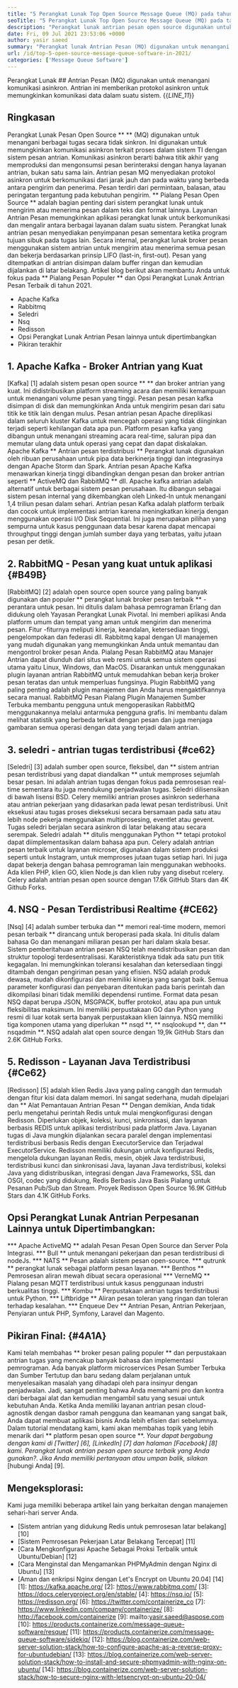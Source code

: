 ```yaml
---
title: "5 Perangkat Lunak Top Open Source Message Queue (MQ) pada tahun 2021" 
seoTitle: "5 Perangkat Lunak Top Open Source Message Queue (MQ) pada tahun 2021" 
description: "Perangkat lunak antrian pesan open source digunakan untuk menangani berbagai tugas secara tidak sinkron. Artikel ini adalah tentang 5 perangkat lunak antrian pesan open-source teratas." 
date: Fri, 09 Jul 2021 23:53:06 +0000
author: yasir saeed
summary: "Perangkat lunak Antrian Pesan (MQ) digunakan untuk menangani komunikasi asinkron. Antrian ini memberikan protokol asinkron untuk memungkinkan komunikasi data dalam suatu sistem." 
url: /id/top-5-open-source-message-queue-software-in-2021/
categories: ['Message Queue Software']
---
```


Perangkat Lunak ## Antrian Pesan (MQ) digunakan untuk menangani komunikasi asinkron. Antrian ini memberikan protokol asinkron untuk memungkinkan komunikasi data dalam suatu sistem.
{{_LINE_11_}}

## **Ringkasan**
Perangkat Lunak Pesan Open Source ** ** (MQ) digunakan untuk menangani berbagai tugas secara tidak sinkron. Ini digunakan untuk memungkinkan komunikasi asinkron terkait proses dalam sistem TI dengan sistem pesan antrian. Komunikasi asinkron berarti bahwa titik akhir yang memproduksi dan mengonsumsi pesan berinteraksi dengan hanya layanan antrian, bukan satu sama lain. Antrian pesan MQ menyediakan protokol asinkron untuk berkomunikasi dari jarak jauh dan pada waktu yang berbeda antara pengirim dan penerima. Pesan terdiri dari permintaan, balasan, atau peringatan tergantung pada kebutuhan pengirim.
** Pialang Pesan Open Source ** adalah bagian penting dari sistem perangkat lunak untuk mengirim atau menerima pesan dalam teks dan format lainnya. Layanan Antrian Pesan memungkinkan aplikasi perangkat lunak untuk berkomunikasi dan mengalir antara berbagai layanan dalam suatu sistem. Perangkat lunak antrian pesan menyediakan penyimpanan pesan sementara ketika program tujuan sibuk pada tugas lain. Secara internal, perangkat lunak broker pesan menggunakan sistem antrian untuk mengirim atau menerima semua pesan dan bekerja berdasarkan prinsip LIFO (last-in, first-out). Pesan yang ditempatkan di antrian disimpan dalam buffer ringan dan kemudian dijalankan di latar belakang.
Artikel blog berikut akan membantu Anda untuk fokus pada ** Pialang Pesan Populer ** dan Opsi Perangkat Lunak Antrian Pesan Terbaik di tahun 2021.
  * Apache Kafka
  * Rabbitmq
  * Seledri
  * Nsq
  * Redisson
  * Opsi Perangkat Lunak Antrian Pesan lainnya untuk dipertimbangkan
  * Pikiran terakhir

## 1. Apache Kafka - Broker Antrian yang Kuat
[Kafka] [1] adalah sistem pesan open source ** ** dan broker antrian yang kuat. Ini didistribusikan platform streaming acara dan memiliki kemampuan untuk menangani volume pesan yang tinggi. Pesan pesan pesan kafka disimpan di disk dan memungkinkan Anda untuk mengirim pesan dari satu titik ke titik lain dengan mulus. Pesan antrian pesan Apache direplikasi dalam seluruh kluster Kafka untuk mencegah operasi yang tidak diinginkan terjadi seperti kehilangan data apa pun. Platform pesan kafka yang dibangun untuk menangani streaming acara real-time, saluran pipa dan memutar ulang data untuk operasi yang cepat dan dapat diskalakan.
Apache Kafka ** Antrian pesan terdistribusi ** Perangkat lunak digunakan oleh ribuan perusahaan untuk pipa data berkinerja tinggi dan integrasinya dengan Apache Storm dan Spark. Antrian pesan Apache Kafka menawarkan kinerja tinggi dibandingkan dengan pesan dan broker antrian seperti ** ActiveMQ dan RabbitMQ ** dll. Apache kafka antrian adalah alternatif untuk berbagai sistem pesan perusahaan. Itu dibangun sebagai sistem pesan internal yang dikembangkan oleh Linked-In untuk menangani 1,4 triliun pesan dalam sehari. Antrian pesan Kafka adalah platform terbaik dan cocok untuk implementasi antrian karena meningkatkan kinerja dengan menggunakan operasi I/O Disk Sequential. Ini juga merupakan pilihan yang sempurna untuk kasus penggunaan data besar karena dapat mencapai throughput tinggi dengan jumlah sumber daya yang terbatas, yaitu jutaan pesan per detik.

## 2. RabbitMQ - Pesan yang kuat untuk aplikasi {#B49B}
[RabbitMQ] [2] adalah open source open source yang paling banyak digunakan dan populer ** perangkat lunak broker pesan terbaik ** - perantara untuk pesan. Ini ditulis dalam bahasa pemrograman Erlang dan didukung oleh Yayasan Perangkat Lunak Pivotal. Ini memberi aplikasi Anda platform umum dan tempat yang aman untuk mengirim dan menerima pesan. Fitur -fiturnya meliputi kinerja, keandalan, ketersediaan tinggi, pengelompokan dan federasi dll. Rabbitmq kapal dengan UI manajemen yang mudah digunakan yang memungkinkan Anda untuk memantau dan mengontrol broker pesan Anda.
Pialang Pesan RabbitMQ atau Manajer Antrian dapat diunduh dari situs web resmi untuk semua sistem operasi utama yaitu Linux, Windows, dan MacOS. Disarankan untuk menggunakan plugin layanan antrian RabbitMQ untuk memudahkan beban kerja broker pesan teratas dan untuk memperluas fungsinya. Plugin RabbitMQ yang paling penting adalah plugin manajemen dan Anda harus mengaktifkannya secara manual. RabbitMQ Pesan Pialang Plugin Manajemen Sumber Terbuka membantu pengguna untuk mengoperasikan RabbitMQ menggunakannya melalui antarmuka pengguna grafis. Ini membantu dalam melihat statistik yang berbeda terkait dengan pesan dan juga menjaga gambaran semua operasi dengan data yang terjadi dalam antrian.

## 3. seledri - antrian tugas terdistribusi {#ce62}
[Seledri] [3] adalah sumber open source, fleksibel, dan ** sistem antrian pesan terdistribusi yang dapat diandalkan ** untuk memproses sejumlah besar pesan. Ini adalah antrian tugas dengan fokus pada pemrosesan real-time sementara itu juga mendukung penjadwalan tugas. Seledri dilisensikan di bawah lisensi BSD. Celery memiliki antrian proses asinkron sederhana atau antrian pekerjaan yang didasarkan pada lewat pesan terdistribusi. Unit eksekusi atau tugas proses dieksekusi secara bersamaan pada satu atau lebih node pekerja menggunakan multiprosesing, eventlet atau gevent. Tugas seledri berjalan secara asinkron di latar belakang atau secara serempak.
Seledri adalah ** ditulis menggunakan Python ** tetapi protokol dapat diimplementasikan dalam bahasa apa pun. Celery adalah antrian pesan terbaik untuk layanan microser, digunakan dalam sistem produksi seperti untuk Instagram, untuk memproses jutaan tugas setiap hari. Ini juga dapat bekerja dengan bahasa pemrograman lain menggunakan webhooks. Ada klien PHP, klien GO, klien Node.js dan klien ruby ​​yang disebut rcelery. Celery adalah antrian pesan open source dengan 17.6k GitHub Stars dan 4K Github Forks.

## 4. NSQ - Pesan Terdistribusi Realtime {#CE62}
[Nsq] [4] adalah sumber terbuka dan ** memori real-time modern, memori pesan terbaik ** dirancang untuk beroperasi pada skala. Ini ditulis dalam bahasa Go dan menangani miliaran pesan per hari dalam skala besar. Sistem pemberitahuan antrian pesan NSQ telah mendistribusikan pesan dan struktur topologi terdesentralisasi. Karakteristiknya tidak ada satu pun titik kegagalan. Ini memungkinkan toleransi kesalahan dan ketersediaan tinggi ditambah dengan pengiriman pesan yang efisien.
NSQ adalah produk dewasa, mudah dikonfigurasi dan memiliki kinerja yang sangat baik. Semua parameter konfigurasi dan penyebaran ditentukan pada baris perintah dan dikompilasi binari tidak memiliki dependensi runtime. Format data pesan NSQ dapat berupa JSON, MSGPACK, buffer protokol, atau apa pun untuk fleksibilitas maksimum. Ini memiliki perpustakaan GO dan Python yang resmi di luar kotak serta banyak perpustakaan klien lainnya. NSQ memiliki tiga komponen utama yang diperlukan ** nsqd **, ** nsqlookupd **, dan ** nsqadmin **. NSQ adalah alat open source dengan 19,9k GitHub Stars dan 2.6K GitHub Forks.

## 5. Redisson - Layanan Java Terdistribusi {#Ce62}
[Redisson] [5] adalah klien Redis Java yang paling canggih dan termudah dengan fitur kisi data dalam memori. Ini sangat sederhana, mudah dipelajari dan ** Alat Pemantauan Antrian Pesan ** Dengan demikian, Anda tidak perlu mengetahui perintah Redis untuk mulai mengkonfigurasi dengan Redisson. Diperlukan objek, koleksi, kunci, sinkronisasi, dan layanan berbasis REDIS untuk aplikasi terdistribusi pada platform Java. Layanan tugas di Java mungkin dijalankan secara paralel dengan implementasi terdistribusi berbasis Redis dengan ExecutorService dan Terjadwal ExecutorService.
Redisson memiliki dukungan untuk konfigurasi Redis, mengelola dukungan layanan Redis, mesin, objek Java terdistribusi, terdistribusi kunci dan sinkronisasi Java, layanan Java terdistribusi, koleksi Java yang didistribusikan, integrasi dengan Java Frameworks, SSL dan OSGI, codec yang didukung, Redis Berbasis Java Basis Pialang untuk Pesanan Pub/Sub dan Stream. Proyek Redisson Open Source 16.9K GitHub Stars dan 4.1K GitHub Forks.

## Opsi Perangkat Lunak Antrian Perpesanan Lainnya untuk Dipertimbangkan:
  *** Apache ActiveMQ ** adalah Pesan Pesan Open Source dan Server Pola Integrasi.
  *** Bull ** untuk menangani pekerjaan dan pesan terdistribusi di nodeJs.
  *** NATS ** Pesan adalah sistem pesan open-source.
  *** qutrunk ** perangkat lunak sebagai platform pesan layanan.
  *** Benthos ** Pemrosesan aliran mewah dibuat secara operasional
  *** VerneMQ ** Pialang pesan MQTT terdistribusi untuk kasus penggunaan industri berkualitas tinggi.
  *** Kombu ** Perpustakaan antrian tugas terdistribusi untuk Python.
  *** Liftbridge ** Aliran pesan toleran yang ringan dan toleran terhadap kesalahan.
  *** Enqueue Dev ** Antrian Pesan, Antrian Pekerjaan, Penyiaran untuk PHP, Symfony, Laravel dan Magento.

## Pikiran Final: {#4A1A}
Kami telah membahas ** broker pesan paling populer ** dan perpustakaan antrian tugas yang mencakup banyak bahasa dan implementasi pemrograman. Ada banyak platform microservices Pesan Sumber Terbuka dan Sumber Tertutup dan baru sedang dalam perjalanan untuk menyelesaikan masalah yang dihadapi oleh para insinyur dengan penjadwalan. Jadi, sangat penting bahwa Anda memahami pro dan kontra dari berbagai alat dan kemudian mengambil satu yang sesuai untuk kebutuhan Anda. Ketika Anda memiliki layanan antrian pesan cloud-agnostik dengan dasbor ramah pengguna dan keamanan yang sangat baik, Anda dapat membuat aplikasi bisnis Anda lebih efisien dari sebelumnya. Dalam tutorial mendatang kami, kami akan membahas topik yang lebih menarik dari ** platform pesan open source **.
_Your dapat bergabung dengan kami di [Twitter] [6], [LinkedIn] [7] dan halaman [Facebook] [8] kami. Perangkat lunak antrian pesan open source terbaik yang Anda gunakan?. Jika Anda memiliki pertanyaan atau umpan balik, silakan_ [hubungi Anda] [9].

## Mengeksplorasi:
Kami juga memiliki beberapa artikel lain yang berkaitan dengan manajemen sehari-hari server Anda.
  * [Sistem antrian yang didukung Redis untuk pemrosesan latar belakang] [10]
  * [Sistem Pemrosesan Pekerjaan Latar Belakang Tercepat] [11]
  * [Cara Mengkonfigurasi Apache Sebagai Proksi Terbalik untuk Ubuntu/Debian] [12]
  * [Cara Menginstal dan Mengamankan PHPMyAdmin dengan Nginx di Ubuntu] [13]
  * [Aman dan enkripsi Nginx dengan Let's Encrypt on Ubuntu 20.04] [14]
[1]: https://kafka.apache.org/
[2]: https://www.rabbitmq.com/
[3]: https://docs.celeryproject.org/en/stable/
[4]: https://nsq.io/
[5]: https://redisson.org/
[6]: https://twitter.com/containerize_co
[7]: https://www.linkedin.com/company/containerize/
[8]: http://facebook.com/containerize
[9]: mailto:yasir.saeed@aspose.com
[10]: https://products.containerize.com/message-queue-software/resque/
[11]: https://products.containerize.com/message-queue-software/sidekiq/
[12]: https://blog.containerize.com/web-server-solution-stack/how-to-configure-apache-as-a-reverse-proxy-for-ubuntudebian/
[13]: https://blog.containerize.com/web-server-solution-stack/how-to-install-and-secure-phpmyadmin-with-nginx-on-ubuntu/
[14]: https://blog.containerize.com/web-server-solution-stack/how-to-secure-nginx-with-letsencrypt-on-ubuntu-20-04/
